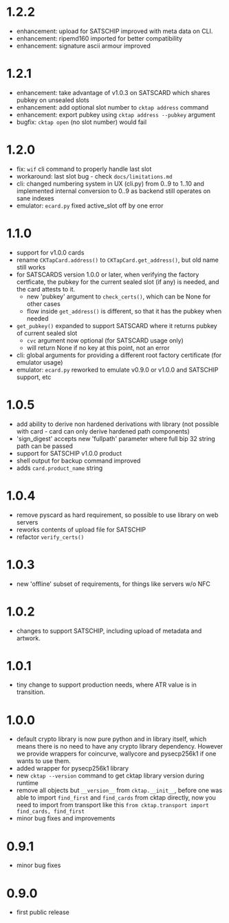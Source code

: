 # 1.2.2
- enhancement: upload for SATSCHIP improved with meta data on CLI.
- enhancement: ripemd160 imported for better compatibility
- enhancement: signature ascii armour improved

# 1.2.1
- enhancement: take advantage of v1.0.3 on SATSCARD which shares pubkey on unsealed slots
- enhancement: add optional slot number to `cktap address` command 
- enhancement: export pubkey using `cktap address --pubkey` argument
- bugfix: `cktap open` (no slot number) would fail

# 1.2.0
- fix: `wif` cli command to properly handle last slot
- workaround: last slot bug - check `docs/limitations.md`
- cli: changed numbering system in UX (cli.py) from 0..9 to 1..10 and implemented internal conversion
  to 0..9 as backend still operates on sane indexes
- emulator: `ecard.py` fixed active_slot off by one error

# 1.1.0

- support for v1.0.0 cards
- rename `CKTapCard.address()` to `CKTapCard.get_address()`, but old name still works
- for SATSCARDS version 1.0.0 or later, when verifying the factory certficate, the
  pubkey for the current sealed slot (if any) is needed, and the card attests to it.
    - new 'pubkey' argument to `check_certs()`, which can be None for other cases
    - flow inside `get_address()` is different, so that it has the pubkey when needed
- `get_pubkey()` expanded to support SATSCARD where it returns pubkey of current sealed slot
    - `cvc` argument now optional (for SATSCARD usage only)
    - will return None if no key at this point, not an error
- cli: global arguments for providing a different root factory certificate (for emulator usage)
- emulator: `ecard.py` reworked to emulate v0.9.0 or v1.0.0 and SATSCHIP support, etc

# 1.0.5
- add ability to derive non hardened derivations with library (not possible with card - card can only derive hardened path components)
- 'sign_digest' accepts new 'fullpath' parameter where full bip 32 string path can be passed
- support for SATSCHIP v1.0.0 product
- shell output for backup command improved
- adds `card.product_name` string

# 1.0.4

- remove pyscard as hard requirement, so possible to use library on web servers
- reworks contents of upload file for SATSCHIP
- refactor `verify_certs()`

# 1.0.3

- new 'offline' subset of requirements, for things like servers w/o NFC

# 1.0.2

- changes to support SATSCHIP, including upload of metadata and artwork.

# 1.0.1

- tiny change to support production needs, where ATR value is in transition.

# 1.0.0

- default crypto library is now pure python and in library itself, which means there is no need to have any crypto library dependency. However we provide wrappers for coincurve, wallycore and pysecp256k1 if one wants to use them.
- added wrapper for pysecp256k1 library
- new `cktap --version` command to get cktap library version during runtime
- remove all objects but `__version__` from `cktap.__init__`, before one was able to import `find_first` and `find_cards` from cktap directly, now you need to import from transport like this `from cktap.transport import find_cards, find_first`
- minor bug fixes and improvements

# 0.9.1

- minor bug fixes

# 0.9.0

- first public release

